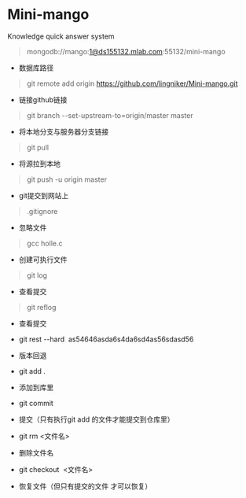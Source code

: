 # Mini-mango
Knowledge quick answer system


> mongodb://mango:1@ds155132.mlab.com:55132/mini-mango

* 数据库路径



> git remote add origin https://github.com/lingniker/Mini-mango.git
* 链接github链接



> git branch --set-upstream-to=origin/master master
* 将本地分支与服务器分支链接



> git pull
* 将源拉到本地



> git push -u origin master
* git提交到网站上



> .gitignore
* 忽略文件



> gcc holle.c
*  创建可执行文件



> git log
* 查看提交
> git reflog 
* 查看提交



* git rest --hard  as54646asda6s4da6sd4as56sdasd56
* 版本回退



* git add .
*   添加到库里



* git commit 
* 提交（只有执行git add 的文件才能提交到仓库里）



* git rm <文件名>
* 删除文件名
* git checkout  <文件名>
* 恢复文件（但只有提交的文件 才可以恢复）
